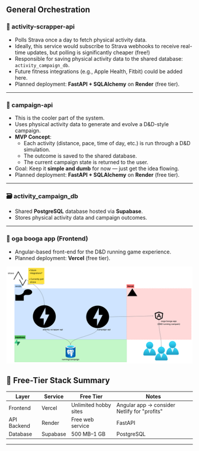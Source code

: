 
## General Orchestration

### 🏃 activity-scrapper-api
- Polls Strava once a day to fetch physical activity data.
- Ideally, this service would subscribe to Strava webhooks to receive real-time updates, but polling is significantly cheaper (free!)
- Responsible for saving physical activity data to the shared database: `activity_campaign_db`.
- Future fitness integrations (e.g., Apple Health, Fitbit) could be added here.
- Planned deployment: **FastAPI + SQLAlchemy** on **Render** (free tier).

---

### 🎯 campaign-api
- This is the cooler part of the system.
- Uses physical activity data to generate and evolve a D&D-style campaign.
- **MVP Concept**:
  - Each activity (distance, pace, time of day, etc.) is run through a D&D simulation.
  - The outcome is saved to the shared database.
  - The current campaign state is returned to the user.
- Goal: Keep it **simple and dumb** for now — just get the idea flowing.
- Planned deployment: **FastAPI + SQLAlchemy** on **Render** (free tier).

---

### 🗃️ activity_campaign_db
- Shared **PostgreSQL** database hosted via **Supabase**.
- Stores physical activity data and campaign outcomes.

---

### 🧙 oga booga app (Frontend)
- Angular-based front-end for the D&D running game experience.
- Planned deployment: **Vercel** (free tier).


![Workflow](assets/workflow.PNG)




## 🧱 Free-Tier Stack Summary

| Layer           | Service     | Free Tier                | Notes                                      |
|----------------|-------------|--------------------------|--------------------------------------------|
| Frontend        | Vercel      | Unlimited hobby sites    | Angular app → consider Netlify for "profits" |
| API Backend     | Render      | Free web service         | FastAPI                                    |
| Database        | Supabase    | 500 MB–1 GB              | PostgreSQL                                 |
---
